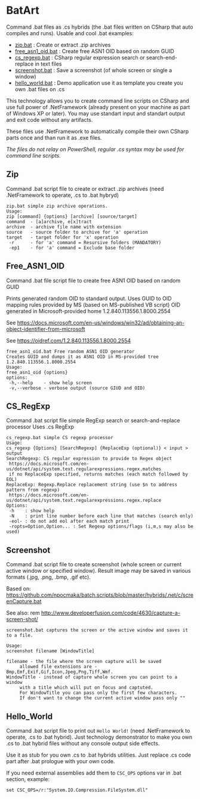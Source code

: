 # BatArt
Command .bat files as .cs hybrids (the .bat files written on CSharp that auto compiles and runs).
Usable and cool .bat examples:

- [zip.bat](#Zip) : Create or extract .zip archives
- [free_asn1_oid.bat](#Free_ASN1_OID) : Create free ASN1 OID based on random GUID
- [cs_regexp.bat](#CS_RegExp) : CSharp regular expression search or search-end-replace in text files
- [screenshot.bat](#Screenshot) : Save a screenshot (of whole screen or single a window)
- [hello_world.bat](#Hello_World) : Demo application use it as template you create you own .bat files on .cs

This technology allows you to create command line scripts on CSharp and use full power of .NetFramework (already present on your machine as part of Windows XP or later). You may use standart input and standart output and exit code without any artifacts. 

These files use .NetFramework to automatically compile their own CSharp parts once and than run it as .exe files.

*The files do not relay on PowerShell, regular .cs syntax may be used for command line scripts.*

## Zip
Command .bat script file to create or extract .zip archives (need .NetFramework to operate, .cs to .bat hybryd)
```
zip.bat simple zip archive operations.
Usage:
zip [command] {options} [archive] [source/target]
command  - [a]archive, e[x]tract
archive  - archive file name with extension
source   - source folder to archive for 'a' operation
target   - target folder for 'x' operation
 -r      - for 'a' command = Resursive folders (MANDATORY)
 -ep1    - for 'a' command = Exclude base folder
```

## Free_ASN1_OID
Command .bat file script file to create free ASN1 OID based on random GUID

Prints generated random OID to standard output. 
Uses GUID to OID mapping rules provided by MS (based on MS-published VB script)
OID generated in Microsoft-provided home 1.2.840.113556.1.8000.2554

See https://docs.microsoft.com/en-us/windows/win32/ad/obtaining-an-object-identifier-from-microsoft

See https://oidref.com/1.2.840.113556.1.8000.2554

```
free_asn1_oid.bat Free random ASN1 OID generator
Creates GUID and dumps it as ASN1 OID in MS-provided tree 1.2.840.113556.1.8000.2554
Usage:
free_asn1_oid {options}
options:
 -h,--help    - show help screen
 -v,--verbose - verbose output (source GIUD and OID)
```

## CS_RegExp

Command .bat script file simple RegExp search or search-and-replace processor
Uses .cs RegExp

```
cs_regexp.bat simple CS regexp processor
Usage:
cs_regexp {Options} [SearchRegexp] {ReplaceExp (optional)} < input > output
SearchRegexp: CS regular expression to provide to Regex object
 https://docs.microsoft.com/en-us/dotnet/api/system.text.regularexpressions.regex.matches
 if no ReplaceExp specified, returns matches (each match followed by EOL)
ReplaceExp: Regexp.Replace replacement string (use $n to address pattern from regexp)
 https://docs.microsoft.com/en-us/dotnet/api/system.text.regularexpressions.regex.replace
Options:
 -h    : show help
 -N    : print line number before each line that matches (search only)
 -eol- : do not add eol after each match print
 -ropts=Option,Option... : Set Regexp options/flags (i,m,s may also be used)
```

## Screenshot

Command .bat script file to create screenshot (whole screen or current active window or specified window).
Result image may be saved in various formats (.jpg, .png, .bmp, .gif etc).

Based on:
https://github.com/npocmaka/batch.scripts/blob/master/hybrids/.net/c/screenCapture.bat

See also:
rem http://www.developerfusion.com/code/4630/capture-a-screen-shot/

```
screenshot.bat captures the screen or the active window and saves it to a file.

Usage:
screenshot filename [WindowTitle]

filename - the file where the screen capture will be saved
     allowed file extensions are - Bmp,Emf,Exif,Gif,Icon,Jpeg,Png,Tiff,Wmf.
WindowTitle - instead of capture whole screen you can point to a window 
     with a title which will put on focus and captuted.
     For WindowTitle you can pass only the first few characters.
     If don't want to change the current active window pass only ""
```

## Hello_World

Command .bat script file to print out `Hello World!` (need .NetFramework to operate, .cs to .bat hybrid).
Just technology demonstrator to make you own .cs to .bat hybrid files without any console output side effects.

Use it as stub for you own .cs to .bat hybrids utilities.
Just replace .cs code part after .bat prologue with your own code. 

If you need external assemblies add them to `CSC_OPS` options var in .bat section, example: 
```
set CSC_OPS=/r:"System.IO.Compression.FileSystem.dll"
```

